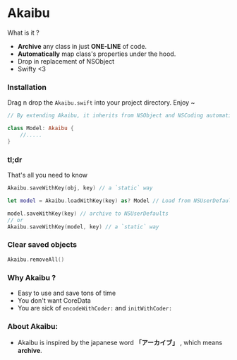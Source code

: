 # Akaibu

What is it ?

 * **Archive** any class in just **ONE-LINE** of code.
 * **Automatically** map class's properties under the hood.
 * Drop in replacement of NSObject
 * Swifty \<3

### Installation
Drag n drop the `Akaibu.swift` into your project directory. Enjoy ~

```swift
// By extending Akaibu, it inherits from NSObject and NSCoding automatically

class Model: Akaibu {
    //.....
}
```

### tl;dr
That's all you need to know
```swift
Akaibu.saveWithKey(obj, key) // a `static` way

let model = Akaibu.loadWithKey(key) as? Model // Load from NSUserDefaults

model.saveWithKey(key) // archive to NSUserDefaults
// or
Akaibu.saveWithKey(model, key) // a `static` way
```

### Clear saved objects
```swift
Akaibu.removeAll()
```
### Why Akaibu ?
* Easy to use and save tons of time
* You don't want CoreData
* You are sick of `encodeWithCoder:` and `initWithCoder:`


### About Akaibu:

* Akaibu is inspired by the japanese word **「アーカイブ」** , which means **archive**. 